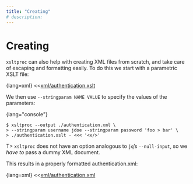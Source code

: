 ```yaml
---
title: "Creating"
# description:
---
```


# Creating


`xsltproc` can also help with creating XML files from scratch, and take care of escaping and formatting easily. To do this we start with a parametric XSLT file:

{lang=xml}
<<[xml/authentication.xslt](./protected/code/src/xml/authentication.xslt)

We then use `--stringparam NAME VALUE` to specify the values of the parameters:

{lang="console"}
```
$ xsltproc --output ./authentication.xml \
> --stringparam username jdoe --stringparam password 'foo > bar' \
> ./authentication.xslt - <<< '<x/>'
```

T> `xsltproc` does not have an option analogous to `jq`’s `--null-input`, so we *have to* pass a dummy XML document.

This results in a properly formatted authentication.xml:

{lang=xml}
<<[xml/authentication.xml](./protected/code/src/xml/authentication.xml)
